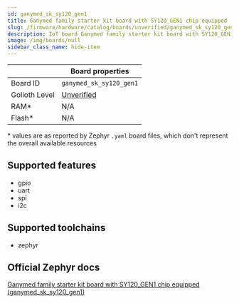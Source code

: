 ```yaml
---
id: ganymed_sk_sy120_gen1
title: Ganymed family starter kit board with SY120_GEN1 chip equipped
slug: /firmware/hardware/catalog/boards/unverified/ganymed_sk_sy120_gen1
description: IoT board Ganymed family starter kit board with SY120_GEN1 chip equipped, compatible with Golioth at unverified level.
image: /img/boards/null
sidebar_class_name: hide-item
---
```


[//]: # (This is an auto-generated file, do not edit! Changes to it will be lost upon re-generation)



|                | Board properties     |
| -------------  | -------------------- |
| Board ID       | `ganymed_sk_sy120_gen1` |
| Golioth Level  | [Unverified](/firmware/hardware#unverified-boards) |
| RAM*           | N/A |
| Flash*         | N/A |

\* values are as reported by Zephyr `.yaml` board files, which don't represent the overall available resources



## Supported features

* gpio
* uart
* spi
* i2c

## Supported toolchains

* zephyr

## Official Zephyr docs

[Ganymed family starter kit board with SY120_GEN1 chip equipped (ganymed_sk_sy120_gen1)](https://docs.zephyrproject.org/latest/boards/sensry/ganymed_sk/doc/index.html)
